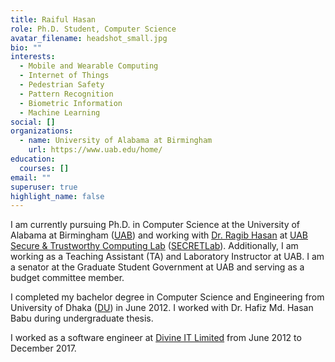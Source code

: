 ```yaml
---
title: Raiful Hasan
role: Ph.D. Student, Computer Science
avatar_filename: headshot_small.jpg
bio: ""
interests:
  - Mobile and Wearable Computing
  - Internet of Things
  - Pedestrian Safety
  - Pattern Recognition
  - Biometric Information
  - Machine Learning
social: []
organizations:
  - name: University of Alabama at Birmingham
    url: https://www.uab.edu/home/
education:
  courses: []
email: ""
superuser: true
highlight_name: false
---
```

I am currently pursuing Ph.D. in Computer Science at the University of Alabama at Birmingham ([UAB](https://www.google.com/url?q=https%3A%2F%2Fwww.uab.edu%2Fcas%2Fcomputerscience%2F&sa=D&sntz=1&usg=AFQjCNHp610SQ_RvDJi55kFyK8QX9ph1Pw)) and working with [Dr. Ragib Hasan](http://www.google.com/url?q=http%3A%2F%2Fragibhasan.com&sa=D&sntz=1&usg=AFQjCNF_QaykbatLCPL4l6xJ0Zfv2yy2_Q) at [UAB Secure & Trustworthy Computing Lab](https://www.google.com/url?q=https%3A%2F%2Fsites.uab.edu%2Fsecret%2F&sa=D&sntz=1&usg=AFQjCNExp_DQ05ydhWYTT0itWslufLtZiQ) ([SECRETLab](http://www.google.com/url?q=http%3A%2F%2Fsecret.cs.uab.edu&sa=D&sntz=1&usg=AFQjCNE42RxpoP8C6h8o5cV2KeOFMIaX9A)). Additionally, I am working as a Teaching Assistant (TA) and Laboratory Instructor at UAB. I am a senator at the Graduate Student Government at UAB and serving as a budget committee member.

I completed my bachelor degree in Computer Science and Engineering from University of Dhaka ([DU](http://www.google.com/url?q=http%3A%2F%2Fwww.cse.du.ac.bd&sa=D&sntz=1&usg=AFQjCNGnrvCveW81U8GgGhLzYERvfBc-wQ)) in June 2012. I worked with Dr. Hafiz Md. Hasan Babu during undergraduate thesis.

I worked as a software engineer at [Divine IT Limited](https://www.google.com/url?q=https%3A%2F%2Fwww.divineit.net&sa=D&sntz=1&usg=AFQjCNFJGILwIWZgm803j1r-gly2JirQDA) from June 2012 to December 2017.